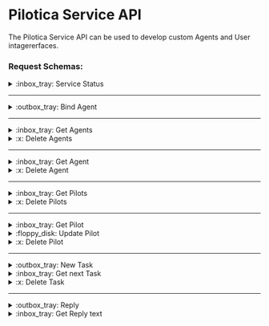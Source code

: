Pilotica Service API
====================

The Pilotica Service API can be used to develop custom Agents and User intagererfaces.

### **Request Schemas:**

<details>
    <summary>:inbox_tray: Service Status</summary>
    <blockquote>
    <ul>
    <li><p>method: <code>GET</code></p>
    </li>
    <li><p>path: <code>service/</code></p>
    </li>
    </ul>
    <p>Gets the status of the Service-API</p>
    </blockquote>
</details>

---
<details>
    <summary>:outbox_tray: Bind Agent</summary>
    <blockquote>
    <ul>
    <li><p>method: <code>POST</code></p>
    </li>
    <li><p>path: <code>service/bind</code></p>
    </li>
    </ul>
    <p>Binds a Agent to the Server</p>
    </blockquote>
    <blockquote>
    <p><strong>Request Body (<em>json</em>)</strong></p>
    <pre><code class="language-json">{
    &quot;uuid&quot;: &lt;string&gt;,
    &quot;hostname&quot;: &lt;string&gt;
}</code></pre>
</blockquote>
</details>

---
<details>
    <summary>:inbox_tray: Get Agents</summary>
    <blockquote>
    <ul>
    <li><p>method: <code>GET</code></p>
    </li>
    <li><p>path: <code>service/agents</code></p>
    </li>
    </ul>
    <p>Gets a list of all agents in json format</p>
    </blockquote>
</details>

<details>
    <summary>:x: Delete Agents</summary>
    <blockquote>
    <ul>
    <li><p>method: <code>DELETE</code></p>
    </li>
    <li><p>path: <code>service/agents</code></p>
    </li>
    </ul>
    <p>Deletes all agents</p>
    </blockquote>
    <blockquote>
    <p><strong>Authorization:</strong> <code>API Key</code></p>
    <p><strong>HEADER:</strong></p>
    <ul>
    <li><em>key:</em> <code>key</code></li>
    <li><em>value:</em> <code>&lt;string&gt;</code></li>
    </ul>
    </blockquote>
</details>

---
<details>
    <summary>:inbox_tray: Get Agent</summary>
    <blockquote>
    <ul>
    <li><p>method: <code>GET</code></p>
    </li>
    <li><p>path: <code>service/agent?&lt;params&gt;</code></p>
    </li>
    </ul>
    <p>Gets a Agent by it&#39;s id in json format</p>
    </blockquote>
    <blockquote>
    <p><strong>Authorization:</strong> <code>API Key</code></p>
    <p><strong>HEADER:</strong></p>
    <ul>
    <li><em>key:</em> <code>key</code></li>
    <li><em>value:</em> <code>&lt;string&gt;</code></li>
    </ul>
    </blockquote>
    <blockquote>
    <p><strong>Query Params:</strong></p>
    <ul>
    <li><em>key:</em> <code>id</code></li>
    <li><em>value:</em> <code>&lt;intager&gt;</code></li>
    </ul>
    </blockquote>
</details>

<details>
    <summary>:x: Delete Agent</summary>
    <blockquote>
    <ul>
    <li><p>method: <code>DELETE</code></p>
    </li>
    <li><p>path: <code>service/agent?&lt;params&gt;</code></p>
    </li>
    </ul>
    <p>Deletes the agent with the given id</p>
    </blockquote>
    <blockquote>
    <p><strong>Authorization:</strong> <code>API Key</code></p>
    <p><strong>HEADER:</strong></p>
    <ul>
    <li><em>key:</em> <code>key</code></li>
    <li><em>value:</em> <code>&lt;string&gt;</code></li>
    </ul>
    </blockquote>
    <blockquote>
    <p><strong>Query Params:</strong></p>
    <ul>
    <li><em>key:</em> <code>id</code></li>
    <li><em>value:</em> <code>&lt;intager&gt;</code></li>
    </ul>
    </blockquote>
</details>


---
<details>
    <summary>:inbox_tray: Get Pilots</summary>
    <blockquote>
    <ul>
    <li><p>method: <code>GET</code></p>
    </li>
    <li><p>path: <code>service/pilots</code></p>
    </li>
    </ul>
    <p>Gets a list of all Pilots in json format</p>
    </blockquote>
    <blockquote>
    <p><strong>Authorization:</strong> <code>API Key</code></p>
    <p><strong>HEADER:</strong></p>
    <ul>
    <li><em>key:</em> <code>key</code></li>
    <li><em>value:</em> <code>&lt;string&gt;</code></li>
    </ul>
    </blockquote>
</details>

<details>
    <summary>:x: Delete Pilots</summary>
    <blockquote>
    <ul>
    <li><p>method: <code>DELETE</code></p>
    </li>
    <li><p>path: <code>service/pilots</code></p>
    </li>
    </ul>
    <p>Deletes all pilots</p>
    </blockquote>
    <blockquote>
    <p><strong>Authorization:</strong> <code>API Key</code></p>
    <p><strong>HEADER:</strong></p>
    <ul>
    <li><em>key:</em> <code>key</code></li>
    <li><em>value:</em> <code>&lt;string&gt;</code></li>
    </ul>
    </blockquote>
</details>

---
<details>
    <summary>:inbox_tray: Get Pilot</summary>
    <blockquote>
    <ul>
    <li><p>method: <code>GET</code></p>
    </li>
    <li><p>path: <code>service/pilot?&lt;params&gt;</code></p>
    </li>
    </ul>
    <p>Gets a Pilot by it&#39;s id in json format</p>
    </blockquote>
    <blockquote>
    <p><strong>Authorization:</strong> <code>API Key</code></p>
    <p><strong>HEADER:</strong></p>
    <ul>
    <li><em>key:</em> <code>key</code></li>
    <li><em>value:</em> <code>&lt;string&gt;</code></li>
    </ul>
    </blockquote>
    <blockquote>
    <p><strong>Query Params:</strong></p>
    <ul>
    <li><em>key:</em> <code>id</code></li>
    <li><em>value:</em> <code>&lt;intager&gt;</code></li>
    </ul>
    </blockquote>
</details>

<details>
    <summary>:floppy_disk: Update Pilot</summary>
    <blockquote>
    <ul>
    <li><p>method: <code>PUT</code></p>
    </li>
    <li><p>path: <code>service/pilot?&lt;params&gt;</code></p>
    </li>
    </ul>
    <p>Updates the Pilot with the given id</p>
    </blockquote>
    <blockquote>
    <p><strong>Authorization:</strong> <code>API Key</code></p>
    <p><strong>HEADER:</strong></p>
    <ul>
    <li><em>key:</em> <code>key</code></li>
    <li><em>value:</em> <code>&lt;string&gt;</code></li>
    </ul>
    </blockquote>
    <blockquote>
    <p><strong>Query Params:</strong></p>
    <ul>
    <li><em>key:</em> <code>id</code></li>
    <li><em>value:</em> <code>&lt;intager&gt;</code></li>
    </ul>
    </blockquote>
    <blockquote>
    <p><strong>Request Body (<em>json</em>)</strong></p>
    <pre><code class="language-json">{
    &quot;id&quot;: &lt;intager&gt;,
    &quot;name&quot;: &lt;string&gt;,
    &quot;pwd_hash&quot;: &lt;string&gt;,
    &quot;role&quot;: &lt;string: &quot;OBSERVER&quot; or &quot;OPERATOR&quot; or &quot;ADMIN&quot;&gt;
}</code></pre>
    </blockquote>
</details>

<details>
    <summary>:x: Delete Pilot</summary>
    <blockquote>
    <ul>
    <li><p>method: <code>DELETE</code></p>
    </li>
    <li><p>path: <code>service/pilot?&lt;params&gt;</code></p>
    </li>
    </ul>
    <p>Deletes the pilot with the given id</p>
    </blockquote>
    <blockquote>
    <p><strong>Authorization:</strong> <code>API Key</code></p>
    <p><strong>HEADER:</strong></p>
    <ul>
    <li><em>key:</em> <code>key</code></li>
    <li><em>value:</em> <code>&lt;string&gt;</code></li>
    </ul>
    </blockquote>
    <blockquote>
    <p><strong>Query Params:</strong></p>
    <ul>
    <li><em>key:</em> <code>id</code></li>
    <li><em>value:</em> <code>&lt;intager&gt;</code></li>
    </ul>
    </blockquote>
</details>

---
<details>
    <summary>:outbox_tray: New Task</summary>
    <blockquote>
    <ul>
    <li><p>method: <code>POST</code></p>
    </li>
    <li><p>path: <code>service/task</code></p>
    </li>
    </ul>
    <p>Adds a new task to the task queue of the Agent with the given uuid</p>
    </blockquote>
    <blockquote>
    <p><strong>Authorization:</strong> <code>API Key</code></p>
    <p><strong>HEADER:</strong></p>
    <ul>
    <li><em>key:</em> <code>key</code></li>
    <li><em>value:</em> <code>&lt;string&gt;</code></li>
    </ul>
    </blockquote>
    <blockquote>
    <p><strong>Request Body (<em>json</em>)</strong></p>
    <pre><code class="language-json">{
    &quot;uuid&quot;: &lt;string&gt;,
    &quot;task&quot;: {
        &quot;file&quot;: &lt;string&gt;,
        &quot;args&quot;: &lt;list&gt;,
        &quot;verbose&quot;: &lt;boolean&gt;
    }
}</code></pre>
    </blockquote>
</details>

<details>
    <summary>:inbox_tray: Get next Task</summary>
    <blockquote>
    <ul>
    <li><p>method: <code>GET</code></p>
    </li>
    <li><p>path: <code>service/task</code></p>
    </li>
    </ul>
    <p>Gets the next task in the queue of the Agent with the given uuid</p>
    </blockquote>
    <blockquote>
    <p><strong>Request Body (<em>json</em>)</strong></p>
    <pre><code class="language-json">{
    &quot;uuid&quot;: &lt;string&gt;
}</code></pre>
    </blockquote>
</details>

<details>
    <summary>:x: Delete Task</summary>
    <blockquote>
    <ul>
    <li><p>method: <code>DELETE</code></p>
    </li>
    <li><p>path: <code>service/task?&lt;params&gt;</code></p>
    </li>
    </ul>
    <p>Deletes the task with the given id</p>
    </blockquote>
    <blockquote>
    <p><strong>Authorization:</strong> <code>API Key</code></p>
    <p><strong>HEADER:</strong></p>
    <ul>
    <li><em>key:</em> <code>key</code></li>
    <li><em>value:</em> <code>&lt;string&gt;</code></li>
    </ul>
    </blockquote>
    <blockquote>
    <p><strong>Query Params:</strong></p>
    <ul>
    <li><em>key:</em> <code>id</code></li>
    <li><em>value:</em> <code>&lt;intagerager&gt;</code></li>
    </ul>
    </blockquote>
</details>

---
<details>
    <summary>:outbox_tray: Reply</summary>
    <blockquote>
    <ul>
    <li><p>method: <code>POST</code></p>
    </li>
    <li><p>path: <code>service/reply</code></p>
    </li>
    </ul>
    <p>Sets the reply for the task with the given id from the queue of the Agent with the given uuid</p>
    </blockquote>
    <blockquote>
    <p><strong>Request Body (<em>json</em>)</strong></p>
    <pre><code class="language-json">{
    &quot;uuid&quot;: &lt;string&gt;,
    &quot;task_id&quot;: &lt;intager&gt;,
    &quot;content&quot;: &lt;string&gt;
}</code></pre>
    </blockquote>
</details>

<details>
    <summary>:inbox_tray: Get Reply text</summary>
    <blockquote>
    <ul>
    <li><p>method: <code>GET</code></p>
    </li>
    <li><p>path: <code>service/reply?&lt;params&gt;</code></p>
    </li>
    </ul>
    <p>Gets the reply text of the task with the given id</p>
    </blockquote>
    <blockquote>
    <p><strong>Authorization:</strong> <code>API Key</code></p>
    <p><strong>HEADER:</strong></p>
    <ul>
    <li><em>key:</em> <code>key</code></li>
    <li><em>value:</em> <code>&lt;string&gt;</code></li>
    </ul>
    </blockquote>
    <blockquote>
    <p><strong>Query Params:</strong></p>
    <ul>
    <li><em>key:</em> <code>id</code></li>
    <li><em>value:</em> <code>&lt;intager&gt;</code></li>
    </ul>
    </blockquote>
</details>